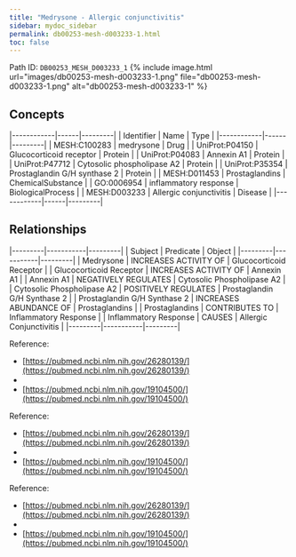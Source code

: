 ```yaml
---
title: "Medrysone - Allergic conjunctivitis"
sidebar: mydoc_sidebar
permalink: db00253-mesh-d003233-1.html
toc: false 
---
```



Path ID: `DB00253_MESH_D003233_1`
{% include image.html url="images/db00253-mesh-d003233-1.png" file="db00253-mesh-d003233-1.png" alt="db00253-mesh-d003233-1" %}

## Concepts

|------------|------|---------|
| Identifier | Name | Type    |
|------------|------|---------|
| MESH:C100283 | medrysone | Drug |
| UniProt:P04150 | Glucocorticoid receptor | Protein |
| UniProt:P04083 | Annexin A1 | Protein |
| UniProt:P47712 | Cytosolic phospholipase A2 | Protein |
| UniProt:P35354 | Prostaglandin G/H synthase 2 | Protein |
| MESH:D011453 | Prostaglandins | ChemicalSubstance |
| GO:0006954 | inflammatory response | BiologicalProcess |
| MESH:D003233 | Allergic conjunctivitis | Disease |
|------------|------|---------|

## Relationships

|---------|-----------|---------|
| Subject | Predicate | Object  |
|---------|-----------|---------|
| Medrysone | INCREASES ACTIVITY OF | Glucocorticoid Receptor |
| Glucocorticoid Receptor | INCREASES ACTIVITY OF | Annexin A1 |
| Annexin A1 | NEGATIVELY REGULATES | Cytosolic Phospholipase A2 |
| Cytosolic Phospholipase A2 | POSITIVELY REGULATES | Prostaglandin G/H Synthase 2 |
| Prostaglandin G/H Synthase 2 | INCREASES ABUNDANCE OF | Prostaglandins |
| Prostaglandins | CONTRIBUTES TO | Inflammatory Response |
| Inflammatory Response | CAUSES | Allergic Conjunctivitis |
|---------|-----------|---------|

Reference: 
  - [https://pubmed.ncbi.nlm.nih.gov/26280139/](https://pubmed.ncbi.nlm.nih.gov/26280139/)
  - 
  - [https://pubmed.ncbi.nlm.nih.gov/19104500/](https://pubmed.ncbi.nlm.nih.gov/19104500/)

Reference: 
  - [https://pubmed.ncbi.nlm.nih.gov/26280139/](https://pubmed.ncbi.nlm.nih.gov/26280139/)
  - 
  - [https://pubmed.ncbi.nlm.nih.gov/19104500/](https://pubmed.ncbi.nlm.nih.gov/19104500/)

Reference: 
  - [https://pubmed.ncbi.nlm.nih.gov/26280139/](https://pubmed.ncbi.nlm.nih.gov/26280139/)
  - 
  - [https://pubmed.ncbi.nlm.nih.gov/19104500/](https://pubmed.ncbi.nlm.nih.gov/19104500/)
